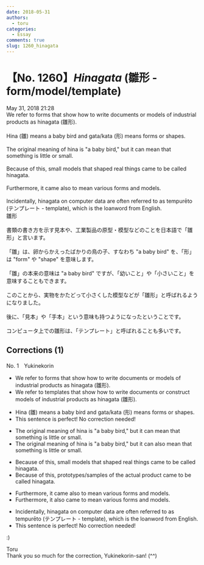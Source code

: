 ```yaml
---
date: 2018-05-31
authors:
  - toru
categories:
  - Essay
comments: true
slug: 1260_hinagata
---
```


# 【No. 1260】<strong><em>Hinagata</strong></em> (雛形 - form/model/template)
<div class="date">May 31, 2018 21:28</div>
<div id="post"><div id="body_show_ori">
We refer to forms that show how to write documents or models of industrial products as hinagata (雛形).<br/><br/>Hina (雛) means a baby bird and gata/kata (形) means forms or shapes.<br/><br/>The original meaning of hina is "a baby bird," but it can mean that something is little or small.<br/><br/>Because of this, small models that shaped real things came to be called hinagata.<br/><br/>Furthermore, it came also to mean various forms and models.<br/><br/>Incidentally, hinagata on computer data are often referred to as tempurēto (テンプレート - template), which is the loanword from English.
</div></div>

<!-- more -->

<div id="post_ja"><div id="body_show_mo">
雛形<br/><br/>書類の書き方を示す見本や、工業製品の原型・模型などのことを日本語で「雛形」と言います。<br/><br/>「雛」は、卵からかえったばかりの鳥の子、すなわち "a baby bird" を、「形」は "form" や "shape" を意味します。<br/><br/>「雛」の本来の意味は "a baby bird" ですが、「幼いこと」や「小さいこと」を意味することもできます。<br/><br/>このことから、実物をかたどって小さくした模型などが「雛形」と呼ばれるようになりました。<br/><br/>後に、「見本」や「手本」という意味も持つようになったということです。<br/><br/>コンピュータ上での雛形は、「テンプレート」と呼ばれることも多いです。
</div></div>

## Corrections (1)
<div id="block"><div class="first_name"> No. 1　<span class="just_name">Yukinekorin</span></div><div id="block2">
<ul class="correction_field">
<li class="incorrect">We refer to forms that show how to write documents or models of industrial products as hinagata (雛形).</li>
<li class="corrected correct">
We refer to <span class="f_blue">templates</span> that show how to write documents or <span class="f_blue">construct </span>models of industrial products as hinagata (雛形).
</li>
</ul>
<ul class="correction_field">
<li class="incorrect">Hina (雛) means a baby bird and gata/kata (形) means forms or shapes.</li>
<li class="corrected perfect">This sentence is perfect! No correction needed!</li>
</ul>
<ul class="correction_field">
<li class="incorrect">The original meaning of hina is "a baby bird," but it can mean that something is little or small.</li>
<li class="corrected correct">
The original meaning of hina is "a baby bird," but it can <span class="f_blue">also </span>mean that something is little or small.
</li>
</ul>
<ul class="correction_field">
<li class="incorrect">Because of this, small models that shaped real things came to be called hinagata.</li>
<li class="corrected correct">
Because of this, <span class="f_blue">prototypes/samples of the actual product </span>came to be called hinagata.
</li>
</ul>
<ul class="correction_field">
<li class="incorrect">Furthermore, it came also to mean various forms and models.</li>
<li class="corrected correct">
Furthermore, it <span class="f_blue">also came</span> to mean various forms and models.
</li>
</ul>
<ul class="correction_field">
<li class="incorrect">Incidentally, hinagata on computer data are often referred to as tempurēto (テンプレート - template), which is the loanword from English.</li>
<li class="corrected perfect">This sentence is perfect! No correction needed!</li>
</ul>
<p class="comment_small">
 :)
</p>

</div><div class="name"><span class="just_name">Toru</span><br>
Thank you so much for the correction, Yukinekorin-san! (^^)
</div>
</div>
